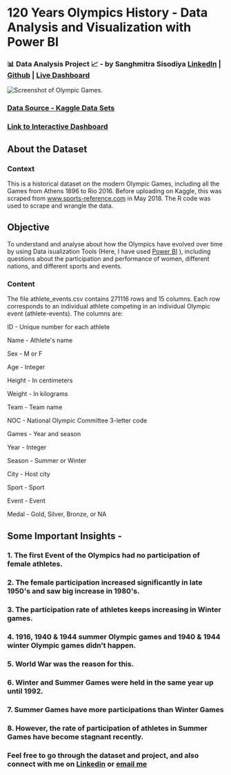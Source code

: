 # 120 Years Olympics History - Data Analysis and Visualization with Power BI
 
### 📊 Data Analysis Project 📈 - by Sanghmitra Sisodiya [LinkedIn](https://in.linkedin.com/in/sanghmitra-sisodiya-229986173) | [Github](https://github.com/SanghmitraSisodiya) | [Live Dashboard](https://www.novypro.com/profile_projects/sanghmitrasisodiya)
![Screenshot of Olympic Games.](https://upload.wikimedia.org/wikipedia/commons/thumb/a/a7/Olympic_flag.svg/2560px-Olympic_flag.svg.png)

### [Data Source - Kaggle Data Sets](https://www.kaggle.com/datasets/heesoo37/120-years-of-olympic-history-athletes-and-results)

### [Link to Interactive Dashboard](https://www.novypro.com/profile_projects/sanghmitrasisodiya)

## About the Dataset
### Context

This is a historical dataset on the modern Olympic Games, including all the Games from Athens 1896 to Rio 2016. Before uploading on Kaggle, this was scraped from www.sports-reference.com in May 2018. The R code was used to scrape and wrangle the data. 

## Objective 
To understand and analyse about how the Olympics have evolved over time by using Data isualization Tools (Here, I have used [Power BI](https://www.novypro.com/profile_projects/sanghmitrasisodiya) ), including questions about the participation and performance of women, different nations, and different sports and events.

### Content
The file athlete_events.csv contains 271116 rows and 15 columns. Each row corresponds to an individual athlete competing in an individual Olympic event (athlete-events). The columns are:

ID - Unique number for each athlete

Name - Athlete's name

Sex - M or F

Age - Integer

Height - In centimeters

Weight - In kilograms

Team - Team name

NOC - National Olympic Committee 3-letter code

Games - Year and season

Year - Integer

Season - Summer or Winter

City - Host city

Sport - Sport

Event - Event

Medal - Gold, Silver, Bronze, or NA

## Some Important Insights - 
### 1. The first Event of the Olympics had no participation of female athletes. 
### 2. The female participation increased significantly in late 1950's and saw big increase in 1980's.
### 3. The participation rate of athletes keeps increasing in Winter games.
### 4. 1916, 1940 & 1944 summer Olympic games and 1940 & 1944 winter Olympic games didn't happen.
### 5. World War was the reason for this.  
### 6. Winter and Summer Games were held in the same year up until 1992. 
### 7. Summer Games have more participations than Winter Games
### 8. However, the rate of participation of athletes in Summer Games have become stagnant recently. 


### Feel free to go through the dataset and project, and also connect with me on [Linkedin](https://in.linkedin.com/in/sanghmitra-sisodiya-229986173) or [email me](@sanghmitrasisodiya222gmail.com)
